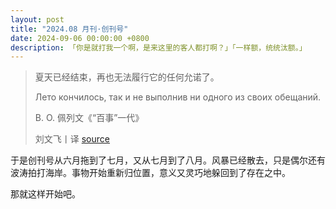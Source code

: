 ```yaml
---
layout: post
title: "2024.08 月刊·创刊号"
date: 2024-09-06 00:00:00 +0800
description: 「你是就打我一个啊，是来这里的客人都打啊？」「一样额，统统汰额。」
---
```

> 夏天已经结束，再也无法履行它的任何允诺了。
>
> Лето кончилось, так и не выполнив ни одного из своих обещаний.
>
> В. О. 佩列文《“百事”一代》
>
> 刘文飞丨译 [source](https://t.me/russia_literature/1434)
<!-- 作为以后的引用格式参考 -->

于是创刊号从六月拖到了七月，又从七月到了八月。风暴已经散去，只是偶尔还有波涛拍打海岸。事物开始重新归位置，意义又灵巧地躲回到了存在之中。

那就这样开始吧。


